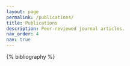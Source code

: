 ```yaml
---
layout: page
permalink: /publications/
title: Publications
description: Peer-reviewed journal articles. 
nav_order: 4
nav: true
---
```

<!-- _pages/publications.md -->
<div class="publications">

{% bibliography %}

</div>



